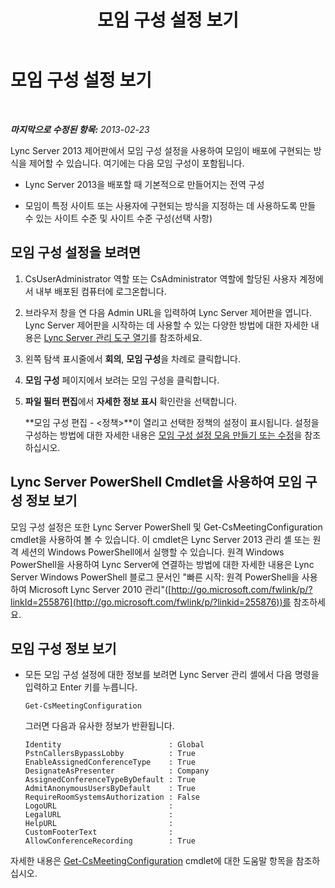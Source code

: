 ﻿---
title: 모임 구성 설정 보기
TOCTitle: 모임 구성 설정 보기
ms:assetid: d03a4684-9d8b-4728-917d-5b5c91511e2c
ms:mtpsurl: https://technet.microsoft.com/ko-kr/library/JJ721894(v=OCS.15)
ms:contentKeyID: 49885997
ms.date: 08/24/2015
mtps_version: v=OCS.15
ms.translationtype: HT
---

# 모임 구성 설정 보기

 

_**마지막으로 수정된 항목:** 2013-02-23_

Lync Server 2013 제어판에서 모임 구성 설정을 사용하여 모임이 배포에 구현되는 방식을 제어할 수 있습니다. 여기에는 다음 모임 구성이 포함됩니다.

  - Lync Server 2013을 배포할 때 기본적으로 만들어지는 전역 구성

  - 모임이 특정 사이트 또는 사용자에 구현되는 방식을 지정하는 데 사용하도록 만들 수 있는 사이트 수준 및 사이트 수준 구성(선택 사항)

## 모임 구성 설정을 보려면

1.  CsUserAdministrator 역할 또는 CsAdministrator 역할에 할당된 사용자 계정에서 내부 배포된 컴퓨터에 로그온합니다.

2.  브라우저 창을 연 다음 Admin URL을 입력하여 Lync Server 제어판을 엽니다. Lync Server 제어판을 시작하는 데 사용할 수 있는 다양한 방법에 대한 자세한 내용은 [Lync Server 관리 도구 열기](lync-server-2013-open-lync-server-administrative-tools.md)를 참조하세요.

3.  왼쪽 탐색 표시줄에서 **회의**, **모임 구성**을 차례로 클릭합니다.

4.  **모임 구성** 페이지에서 보려는 모임 구성을 클릭합니다.

5.  **파일 필터 편집**에서 **자세한 정보 표시** 확인란을 선택합니다.
    
    **모임 구성 편집 - \<정책\>**이 열리고 선택한 정책의 설정이 표시됩니다. 설정을 구성하는 방법에 대한 자세한 내용은 [모임 구성 설정 모음 만들기 또는 수정](lync-server-2013-create-or-modify-a-collection-of-meeting-configuration-settings.md)을 참조하십시오.

## Lync Server PowerShell Cmdlet을 사용하여 모임 구성 정보 보기

모임 구성 설정은 또한 Lync Server PowerShell 및 Get-CsMeetingConfiguration cmdlet을 사용하여 볼 수 있습니다. 이 cmdlet은 Lync Server 2013 관리 셸 또는 원격 세션의 Windows PowerShell에서 실행할 수 있습니다. 원격 Windows PowerShell을 사용하여 Lync Server에 연결하는 방법에 대한 자세한 내용은 Lync Server Windows PowerShell 블로그 문서인 "빠른 시작: 원격 PowerShell을 사용하여 Microsoft Lync Server 2010 관리"([http://go.microsoft.com/fwlink/p/?linkId=255876](http://go.microsoft.com/fwlink/p/?linkid=255876))를 참조하세요.

## 모임 구성 정보 보기

  - 모든 모임 구성 설정에 대한 정보를 보려면 Lync Server 관리 셸에서 다음 명령을 입력하고 Enter 키를 누릅니다.
    
        Get-CsMeetingConfiguration
    
    그러면 다음과 유사한 정보가 반환됩니다.
    
        Identity                        : Global
        PstnCallersBypassLobby          : True
        EnableAssignedConferenceType    : True
        DesignateAsPresenter            : Company
        AssignedConferenceTypeByDefault : True
        AdmitAnonymousUsersByDefault    : True
        RequireRoomSystemsAuthorization : False
        LogoURL                         :
        LegalURL                        :
        HelpURL                         :
        CustomFooterText                :
        AllowConferenceRecording        : True

자세한 내용은 [Get-CsMeetingConfiguration](get-csmeetingconfiguration.md) cmdlet에 대한 도움말 항목을 참조하십시오.

